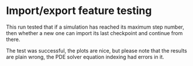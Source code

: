 # Import/export feature testing

This run tested that if a simulation has reached its maximum step number, then whether a new one can import its last checkpoint and continue from there.

The test was successful, the plots are nice, but please note that the results are plain wrong, the PDE solver equation indexing had errors in it.
